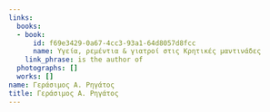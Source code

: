 ```yaml
---
links:
  books:
  - book:
      id: f69e3429-0a67-4cc3-93a1-64d8057d8fcc
      name: Υγεία, ρεμέντια & γιατροί στις Κρητικές μαντινάδες
    link_phrase: is the author of
  photographs: []
  works: []
name: Γεράσιμος Α. Ρηγάτος
title: Γεράσιμος Α. Ρηγάτος
---
```


